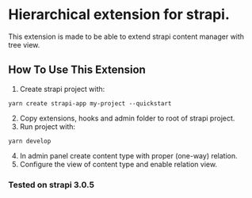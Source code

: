 # Hierarchical extension for strapi.

This extension is made to be able to extend strapi content manager  with tree view.


## How To Use This Extension

1. Create strapi project with:

```
yarn create strapi-app my-project --quickstart
```

2. Copy extensions, hooks and admin folder to root of strapi project.
3. Run project with:

```
yarn develop
```
4. In admin panel create content type with proper (one-way) relation.
5. Configure the view of content type and enable relation view.
### Tested on strapi 3.0.5

